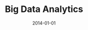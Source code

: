 ---
title: "Big Data Analytics"
collection: teaching
type: "MBA course"
permalink: /teaching/2014-teaching-1
venue: "Warwick Business School"
date: 2014-01-01
location: "Coventry, UK"
---